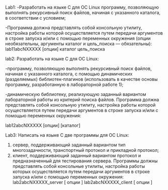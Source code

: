 Lab1:
-Разработать на языке C для ОС Linux программу, позволяющую выполнять 
рекурсивный поиск файлов, начиная с указанного каталога, в соответствии с условием;

-Программа должна представлять собой консольную утилиту, настройка работы
которой осуществляется путем передачи аргументов в строке запуска и/или с помощью
переменных окружения (опции необязательны, аргументы каталог и цель_поиска —
обязательны):
lab11abcNXXXXX [опции] каталог цель_поиска

lab2:
Разработать на языке C для ОС Linux:

-программу, позволяющую выполнять рекурсивный поиск файлов, начиная с
указанного каталога, с помощью динамических (разделяемых) библиотек-плагинов
(использовать в качестве основы программу, разработанную в лабораторной работе
1);

-динамическую библиотеку, реализующую заданный вариантом лабораторной работы
из критерий поиска файлов.
Программа должна представлять собой консольную утилиту, настройка работы
которой осуществляется путем передачи аргументов в строке запуска и/или с помощью
переменных окружения:

lab12abcNXXXXX [опции] [каталог]

Lab3:
Написать на языке C две программы для ОС Linux:
1. сервер, поддерживающий заданный вариантом тип многозадачности,
транспортный протокол и прикладной протокол;
2. клиент, поддерживающий заданный вариантом протокол и предназначенный для
тестирования сервера.
Программы должны представлять собой консольные утилиты, настройка работы
которых осуществляется путем передачи аргументов в строке запуска и/или с помощью
переменных окружения:
lab2abcNXXXXX_server [ опции ]
lab2abcNXXXXX_client [ опции ]
